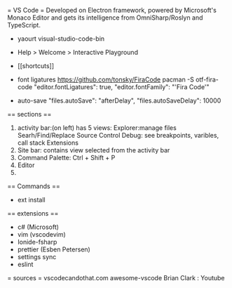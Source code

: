 = VS Code =
Developed on Electron framework, powered by Microsoft's Monaco Editor and gets its intelligence from OmniSharp/Roslyn and TypeScript.

* yaourt visual-studio-code-bin

* Help > Welcome > Interactive Playground

* [[shortcuts]]

* font ligatures
https://github.com/tonsky/FiraCode
pacman -S otf-fira-code
"editor.fontLigatures": true,
"editor.fontFamily": "'Fira Code'"

* auto-save
"files.autoSave": "afterDelay",
"files.autoSaveDelay": 10000

== sections ==
1. activity bar:(on left) has 5 views:
Explorer:manage files
Searh/Find/Replace
Source Control
Debug: see breakpoints, varibles, call stack
Extensions
2. Site bar: contains view selected from the activity bar
3. Command Palette: Ctrl + Shift + P
4. Editor
5.

== Commands ==
* ext install

== extensions ==
* c# (Microsoft)
* vim (vscodevim)
* Ionide-fsharp
* prettier (Esben Petersen)
* settings sync
* eslint

= sources =
vscodecandothat.com
awesome-vscode
Brian Clark : Youtube
